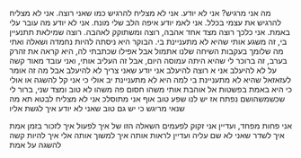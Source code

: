 
מה אני מרגיש? אני לא יודע. אני לא מצליח להרגיש כמו שאני רוצה. אני לא מצליח להרגיש את עצמי בכלל.
אני לאמ יודע איפה הלב שלי מונח. אני לא יודע מה עובר עלי באמת.
אני כלכך רוצה מצד אחד אהבה, רוצה ומשתוקק לאהבה. רוצה שמילאת תתנעיין בי, זה משגע אותי שהיא לא מתעניינת בי. הבוקר היא ניסתה להיות נחמדה ושאלה ואתי מה שלומך בעקבות השיחה שלנו אתמול
אבל אפילו שכתבתי לה, היא קראה את זהרק  בערב, זה ברוכר לי שהיא היתה עמוסה היום, אבל זה העליב אותי, 
ואני עובד מאוד קשה על לא להיעלב
אני א רוצה להיעלב
אני יודע שאני צריך לא להיעלב
אבל מה זה אומר לעזאזאל שהיא לא מתעניינת בי 
למה היא לא מתעניינת יב
אולי כי אני קל להשגה
או אולי כי היא באמת בפשטות אל אוהבת אותי
 משהו חסום פה
 משהו לא טוב
 ומצד שני, ברור לי שכשמשהושם נפתח אז יש לנו שפע טוב
 אוף אני מתוסלכ
 אני לא מצליח לבטא תא מה שנאי מריגש
כי יש גם טוב שאני לא יודע איך לגשת אליו

אני פחות מפחד, ועדיין 
אני זקוק לפעמים
השאלה הזו של איך לפעול
איך לזכור בזמן אמת
איך לשדר שאני לא שם עליה
ועדיין לראות אותה
איך למשוך אותה אלי
איך להיות קשה להשגה על אמת
